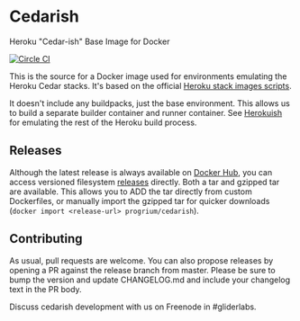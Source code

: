 # Cedarish
Heroku "Cedar-ish" Base Image for Docker

[![Circle CI](https://circleci.com/gh/progrium/cedarish.png?style=shield)](https://circleci.com/gh/progrium/cedarish)

This is the source for a Docker image used for environments emulating the Heroku Cedar stacks. It's based on the official [Heroku stack images scripts](https://github.com/heroku/stack-images).

It doesn't include any buildpacks, just the base environment. This allows us to build a separate builder container and runner container. See [Herokuish](https://github.com/gliderlabs/herokuish) for emulating the rest of the Heroku build process.

## Releases

Although the latest release is always available on [Docker Hub](https://registry.hub.docker.com/u/progrium/cedarish/), you can access versioned filesystem [releases](https://github.com/progrium/cedarish/releases) directly. Both a tar and gzipped tar are available. This allows you to ADD the tar directly from custom Dockerfiles, or manually import the gzipped tar for quicker downloads (`docker import <release-url> progrium/cedarish`).

## Contributing

As usual, pull requests are welcome. You can also propose releases by opening a PR against the release branch from master. Please be sure to bump the version and update CHANGELOG.md and include your changelog text in the PR body.

Discuss cedarish development with us on Freenode in #gliderlabs.
